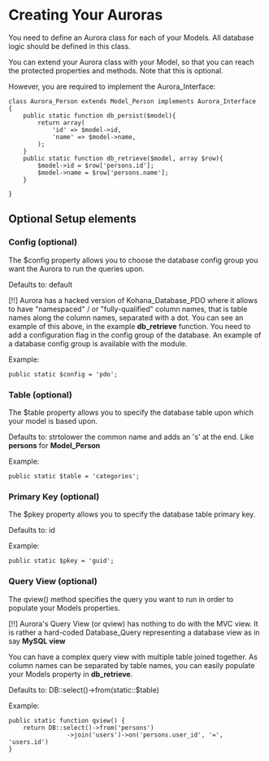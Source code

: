 # Creating Your Auroras

You need to define an Aurora class for each of your Models. All database logic
should be defined in this class.

You can extend your Aurora class with your Model, so that you can reach the
protected properties and methods. Note that this is optional.

However, you are required to implement the Aurora_Interface:

    class Aurora_Person extends Model_Person implements Aurora_Interface
    {
		public static function db_persist($model){
			return array(
				'id' => $model->id,
				'name' => $model->name,
			);
		}
		public static function db_retrieve($model, array $row){
			$model->id = $row['persons.id'];
			$model->name = $row['persons.name'];
		}

    }

## Optional Setup elements

### Config (optional)

The $config property allows you to choose the database config group you
want the Aurora to run the queries upon.

Defaults to: default

[!!] Aurora has a hacked version of Kohana_Database_PDO where it allows
to have "namespaced" / or "fully-qualified" column names, that is
table names along the column names, separated with a dot. You can see
an example of this above, in the example **db_retrieve** function. You
need to add a configuration flag in the config group of the database.
An example of a database config group is available with the module.

Example:

    public static $config = 'pdo';

### Table (optional)

The $table property allows you to specify the database table upon which
your model is based upon.

Defaults to: strtolower the common name and adds an 's' at the end. Like
**persons** for **Model_Person**

Example:

    public static $table = 'categories';

### Primary Key (optional)

The $pkey property allows you to specify the database table primary key.

Defaults to: id

Example:

    public static $pkey = 'guid';


### Query View (optional)

The qview() method specifies the query you want to run in order to populate
your Models properties.

[!!] Aurora's Query View (or qview) has nothing to do with the MVC view. It
is rather a hard-coded Database_Query representing a database view as in say
**MySQL view**

You can have a complex query view with multiple table joined together. As
column names can be separated by table names, you can easily populate your
Models property in **db_retrieve**.

Defaults to: DB::select()->from(static::$table)

Example:

    public static function qview() {
		return DB::select()->from('persons')
					->join('users')->on('persons.user_id', '=', 'users.id')
    }




